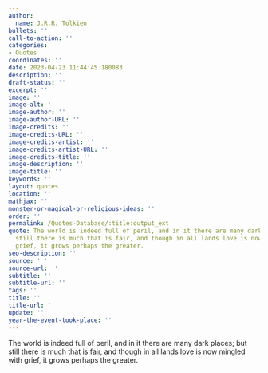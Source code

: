 ```yaml
---
author:
  name: J.R.R. Tolkien
bullets: ''
call-to-action: ''
categories:
- Quotes
coordinates: ''
date: 2023-04-23 11:44:45.180083
description: ''
draft-status: ''
excerpt: ''
image: ''
image-alt: ''
image-author: ''
image-author-URL: ''
image-credits: ''
image-credits-URL: ''
image-credits-artist: ''
image-credits-artist-URL: ''
image-credits-title: ''
image-description: ''
image-title: ''
keywords: ''
layout: quotes
location: ''
mathjax: ''
monster-or-magical-or-religious-ideas: ''
order: ''
permalink: /Quotes-Database/:title:output_ext
quote: The world is indeed full of peril, and in it there are many dark places; but
  still there is much that is fair, and though in all lands love is now mingled with
  grief, it grows perhaps the greater.
seo-description: ''
source: ' '
source-url: ''
subtitle: ''
subtitle-url: ''
tags: ''
title: ''
title-url: ''
update: ''
year-the-event-took-place: ''
---
```

The world is indeed full of peril, and in it there are many dark places; but still there is much that is fair, and though in all lands love is now mingled with grief, it grows perhaps the greater.